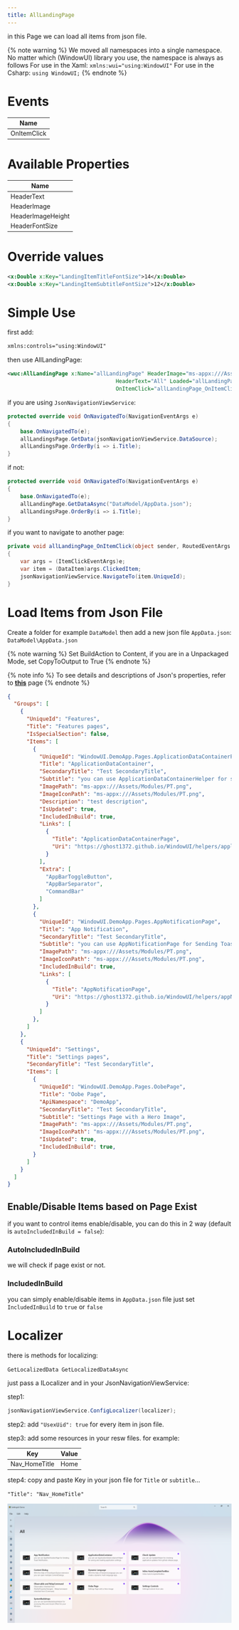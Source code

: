 ```yaml
---
title: AllLandingPage
---
```


in this Page we can load all items from json file.

{% note warning %}
We moved all namespaces into a single namespace. No matter which (WindowUI) library you use, the namespace is always as follows
For use in the Xaml:
`xmlns:wui="using:WindowUI"`
For use in the Csharp:
`using WindowUI;`
{% endnote %}

# Events

|Name|
|-|
|OnItemClick|

# Available Properties

|Name|
|-|
|HeaderText|
|HeaderImage|
|HeaderImageHeight|
|HeaderFontSize|

# Override values

```xml
<x:Double x:Key="LandingItemTitleFontSize">14</x:Double>
<x:Double x:Key="LandingItemSubtitleFontSize">12</x:Double>
```

# Simple Use
first add:

```xml
xmlns:controls="using:WindowUI"
```

then use AllLandingPage:

```xml
<wuc:AllLandingPage x:Name="allLandingPage" HeaderImage="ms-appx:///Assets/GalleryHeaderImage.png"
                                  HeaderText="All" Loaded="allLandingPage_Loaded"
                                  OnItemClick="allLandingPage_OnItemClick"/>
```

if you are using `JsonNavigationViewService`:

```cs
protected override void OnNavigatedTo(NavigationEventArgs e)
{
    base.OnNavigatedTo(e);
    allLandingsPage.GetData(jsonNavigationViewService.DataSource);
    allLandingsPage.OrderBy(i => i.Title);
}
```

if not:

```cs
protected override void OnNavigatedTo(NavigationEventArgs e)
{
    base.OnNavigatedTo(e);
    allLandingPage.GetDataAsync("DataModel/AppData.json");
    allLandingsPage.OrderBy(i => i.Title);
}
```

if you want to navigate to another page:


```cs
private void allLandingPage_OnItemClick(object sender, RoutedEventArgs e)
{
    var args = (ItemClickEventArgs)e;
    var item = (DataItem)args.ClickedItem;
    jsonNavigationViewService.NavigateTo(item.UniqueId);
}
```

# Load Items from Json File
Create a folder for example `DataModel` then add a new json file `AppData.json`:
`DataModel\AppData.json`

{% note warning %}
Set BuildAction to Content, if you are in a Unpackaged Mode, set CopyToOutput to True
{% endnote %}

{% note info %}
To see details and descriptions of Json's properties, refer to <ins>**[this](https://ghost1372.github.io/windowUIOrg/jsonFile)**</ins> page
{% endnote %}


```json
{
  "Groups": [
    {
      "UniqueId": "Features",
      "Title": "Features pages",
      "IsSpecialSection": false,
      "Items": [
        {
          "UniqueId": "WindowUI.DemoApp.Pages.ApplicationDataContainerPage",
          "Title": "ApplicationDataContainer",
          "SecondaryTitle": "Test SecondaryTitle",
          "Subtitle": "you can use ApplicationDataContainerHelper for saving and loading application settings.",
          "ImagePath": "ms-appx:///Assets/Modules/PT.png",
          "ImageIconPath": "ms-appx:///Assets/Modules/PT.png",
          "Description": "test description",
          "IsUpdated": true,
          "IncludedInBuild": true,
          "Links": [
            {
              "Title": "ApplicationDataContainerPage",
              "Uri": "https://ghost1372.github.io/WindowUI/helpers/applicationDataContainerHelper/"
            }
          ],
          "Extra": [
            "AppBarToggleButton",
            "AppBarSeparator",
            "CommandBar"
          ]
        },
        {
          "UniqueId": "WindowUI.DemoApp.Pages.AppNotificationPage",
          "Title": "App Notification",
          "SecondaryTitle": "Test SecondaryTitle",
          "Subtitle": "you can use AppNotificationPage for Sending Toast Notification.",
          "ImagePath": "ms-appx:///Assets/Modules/PT.png",
          "ImageIconPath": "ms-appx:///Assets/Modules/PT.png",
          "IncludedInBuild": true,
          "Links": [
            {
              "Title": "AppNotificationPage",
              "Uri": "https://ghost1372.github.io/WindowUI/helpers/appNotification/"
            }
          ]
        },
      ]
    },
    {
      "UniqueId": "Settings",
      "Title": "Settings pages",
      "SecondaryTitle": "Test SecondaryTitle",
      "Items": [
        {
          "UniqueId": "WindowUI.DemoApp.Pages.OobePage",
          "Title": "Oobe Page",
          "ApiNamespace": "DemoApp",
          "SecondaryTitle": "Test SecondaryTitle",
          "Subtitle": "Settings Page with a Hero Image",
          "ImagePath": "ms-appx:///Assets/Modules/PT.png",
          "ImageIconPath": "ms-appx:///Assets/Modules/PT.png",
          "IsUpdated": true,
          "IncludedInBuild": true,
        }
      ]
    }
  ]
}

```

## Enable/Disable Items based on Page Exist
if you want to control items enable/disable, you can do this in 2 way (default is `autoIncludedInBuild = false`):

### AutoIncludedInBuild
we will check if page exist or not.

### IncludedInBuild
you can simply enable/disable items in `AppData.json` file just set `IncludedInBuild` to `true` or `false`


# Localizer

there is methods for localizing:

`GetLocalizedData
GetLocalizedDataAsync`

just pass a ILocalizer and in your JsonNavigationViewService:

step1:

```cs
jsonNavigationViewService.ConfigLocalizer(localizer);
```      

step2:
add `"UsexUid": true` for every item in json file.

step3:
add some resources in your resw files.
for example: 

|Key|Value|
|-|-|
|Nav_HomeTitle|Home|

step4:
copy and paste Key in your json file for `Title` or `subtitle`...

`"Title": "Nav_HomeTitle"`

![LandingsPage](https://raw.githubusercontent.com/ghost1372/Resources/main/LandingsPage/AllLandingsPage.png)